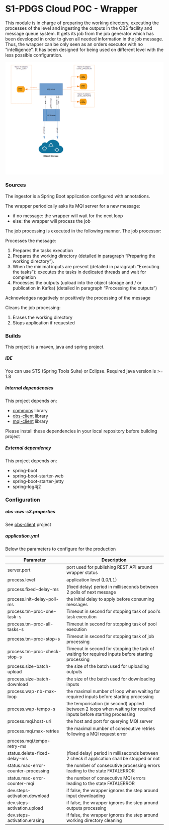 S1-PDGS Cloud POC - Wrapper
===========================

This module is in charge of preparing the working directory, executing the processes of the level and ingesting the outputs in the OBS facility and message queue system.
It gets its job from the job generator which has been developed in order to given all needed information in the job message. Thus, the wrapper can be only seen as an orders executor with no “intelligence”.
It has been designed for being used on different level with the less possible configuration.


<div style="text-align:center"><img alt="tut" src="build/design_wrapper.png" align="center"/></div>


### Sources

The ingestor is a Spring Boot application configured with annotations.

The wrapper periodically asks its MQI server for a new message:
* if no message: the wrapper will wait for the next loop
* else: the wrapper will process the job

The job processing is executed in the following manner. The job processor:

Processes the message:
1. Prepares the tasks execution
2. Prepares the working directory (detailed in paragraph “Preparing the working directory”). 
3. When the minimal inputs are present (detailed in paragraph “Executing the tasks”): executes the tasks in dedicated threads and wait for completion 
4. Processes the outputs (upload into the object storage and / or publication in Kafka) (detailed in paragraph “Processing the outputs”)

Acknowledges negatively or positively the processing of the message

Cleans the job processing:
1. Erases the working directory
2. Stops application if requested


### Builds

This project is a maven, java and spring project.

##### IDE

You can use STS (Spring Tools Suite) or Eclipse.
Required java version is >= 1.8

##### Internal dependencies

This project depends on:
* [commons](https://conf.geohub.space/wo7/lib-commons) library
* [obs-client](https://conf.geohub.space/wo7/obs-sdk) library
* [mqi-client](https://conf.geohub.space/wo7/mqi-client) library

Please install these dependencies in your local repository before building project

##### External dependency
This project depends on:
* spring-boot
* spring-boot-starter-web
* spring-boot-starter-jetty
* spring-log4j2
	
### Configuration

##### obs-aws-s3.properties
See [obs-client](https://conf.geohub.space/wo7/obs-sdk) project

##### application.yml
Below the parameters to configure for the production

Parameter                                        | Description
------------------------------------------------ | ------------- 
server.port                                      | port used for publishing REST API around wrapper status
process.level                                    | application level (L0/L1)
process.fixed-delay-ms                           | (fixed delay) period in milliseconds between 2 polls of next message
process.init-delay-poll-ms                       | the initial delay to apply before consuming messages
process.tm-proc-one-task-s                       | Timeout in second for stopping task of pool's task execution
process.tm-proc-all-tasks-s                      | Timeout in second for stopping task of pool execution
process.tm-proc-stop-s                           | Timeout in second for stopping task of job processing
process.tm-proc-check-stop-s                     | Timeout in second for stopping the task of waiting for required inputs before starting processing
process.size-batch-upload                        | the size of the batch used for uploading outputs
process.size-batch-download                      | the size of the batch used for downloading inputs
process.wap-nb-max-loop                          | the maximal number of loop when waiting for required inputs before starting processing
process.wap-tempo-s			                     | the temporisation (in second) applied between 2 loops when waiting for required inputs before starting processing
process.mqi.host-uri                             | the host and port for querying MQI server
process.mqi.max-retries                          | the maximal number of consecutive retries following a MQI request error 
process.mqi.tempo-retry-ms                       | 
status.delete-fixed-delay-ms                     | (fixed delay) period in milliseconds between 2 check if application shall be stopped or not
status.max-error-counter-processing              | the number of consecutive processing errors leading to the state FATALERROR
status.max-error-counter-mqi                     | the number of consecutive MQI errors leading to the state FATALERROR
dev.steps-activation.download			           | if false, the wrapper ignores the step around input downloading
dev.steps-activation.upload                      | if false, the wrapper ignores the step around outputs processing
dev.steps-activation.erasing                     | if false, the wrapper ignores the step around working directory cleaning

